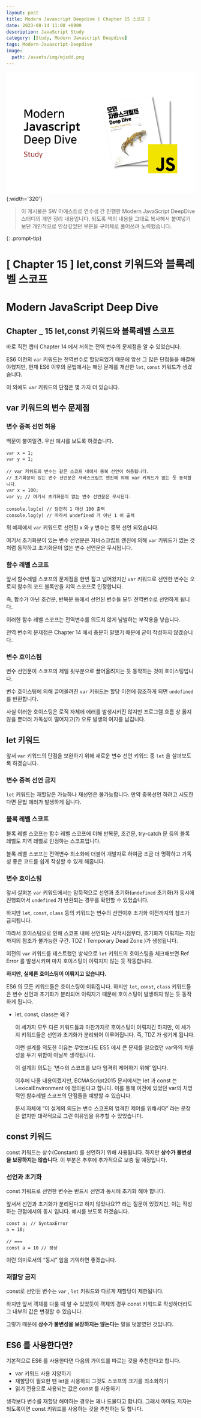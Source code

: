 ```yaml
---
layout: post
title: Modern Javascript Deepdive [ Chapter 15 스코프 ]
date: 2023-08-14 11:08 +0900
description: JavaScript Study
category: [Study, Modern Javascript Deepdive]
tags: Modern-Javascript-Deepdive
image:
  path: /assets/img/mjsdd.png
---
```


![DesktopView](/assets/img/mjsdd.png){:width='320'}

> 이 게시물은 SW 마에스트로 연수생 간 진행한 Modern JavaScript DeepDive 스터디의 개인 정리 내용입니다.
> 되도록 책의 내용을 그대로 복사해서 붙여넣기보단 개인적으로 인상깊었던 부분을 구어체로 풀어쓰려 노력했습니다.

{: .prompt-tip}

# [ Chapter 15 ] let,const 키워드와 블록레벨 스코프

# Modern JavaScript Deep Dive

## Chapter _ 15 let,const 키워드와 블록레벨 스코프

바로 직전 챕터 Chapter 14 에서 저희는 전역 변수의 문제점을 알 수 있었습니다.

ES6 이전의 `var` 키워드는 전역변수로 할당되었기 때문에 앞선 그 많은 단점들을 해결해야했지만, 현재 ES6 이후의 문법에서는 해당 문제를 개선한 `let`, `const` 키워드가 생겼습니다.

이 외에도 `var` 키워드의 단점은 몇 가지 더 있습니다.

## var 키워드의 변수 문제점

### 변수 중복 선언 허용

백문이 불여일견. 우선 예시를 보도록 하겠습니다.

```tsx
var x = 1;
var y = 1;

// var 키워드의 변수는 같은 스코프 내에서 중복 선언이 허용됩니다.
// 초기화문이 있는 변수 선언문은 자바스크립트 엔진에 의해 var 키워드가 없는 듯 동작합니다.
var x = 100;
var y; // 여기서 초기화문이 없는 변수 선언문은 무시된다.

console.log(x) // 당연히 1 대신 100 출력
console.log(y) // 따라서 undefined 가 아닌 1 이 출력
```

위 예제에서 `var` 키워드로 선언된 x 와 y 변수는 중복 선언 되었습니다.

여기서 초기화문이 있는 변수 선언문은 자바스크립트 엔진에 의해 `var` 키워드가 없는 것 처럼 동작하고 초기화문이 없는 변수 선언문은 무시됩니다.

### 함수 레벨 스코프

앞서 함수레벨 스코프의 문제점을 한번 짚고 넘어왔지만 `var` 키워드로 선언한 변수는 오로지 함수의 코드 블록만을 지역 스코프로 인정합니다.

즉, 함수가 아닌 조건문, 반복문 등에서 선언된 변수들 모두 전역변수로 선언하게 됩니다.

이러한 함수 레벨 스코프는 전역변수를 의도치 않게 남발하는 부작용을 낳습니다.

전역 변수의 문제점은 Chapter 14 에서 충분히 말했기 때문에 굳이 작성하지 않겠습니다.

### 변수 호이스팀

변수 선언문이 스코프의 제일 윗부분으로 끌어올려지는 듯 동작하는 것이 호이스팅입니다.

변수 호이스팅에 의해 끌어올려진 `var` 키워드는 할당 이전에 참조하게 되면 `undefined` 를 반환합니다.

사실 이러한 호이스팅은 로직 자체에 에러를 발생시키진 않지만 프로그램 흐름 상 옳지 않을 뿐더러 가독성이 떨어지고(?) 오류 발생의 여지를 남깁니다.

## let 키워드

앞서 `var` 키워드의 단점을 보완하기 위해 새로운 변수 선언 키워드 중 `let` 을 살펴보도록 하겠습니다.

### 변수 중복 선언 금지

`let` 키워드는 재할당은 가능하나 재선언은 불가능합니다. 만약 중복선언 하려고 시도한다면 문법 에러가 발생하게 됩니다.

### 블록 레벨 스코프

블록 레벨 스코프는 함수 레벨 스코프에 더해 반복문, 조건문, try-catch 문 등의 블록 레벨도 지역 레벨로 인정하는 스코프입니다.

블록 레벨 스코프는 전역변수 최소화에 더불어 개발자로 하여금 조금 더 명확하고 가독성 좋은 코드를 쉽게 작성할 수 있게 해줍니다.

### 변수 호이스팅

앞서 살펴본 `var` 키워드에서는 암묵적으로 선언과 초기화(`undefined` 초기화)가 동시에 진행되어서 `undefined` 가 반환되는 경우를 확인할 수 있었습니다.

하지만 `let`, `const`, `class` 등의 키워드는 변수의 선언이후 초기화 이전까지의 참조가 금지됩니다.

따라서 호이스팅으로 인해 스코프 내에 선언되는 시작시점부터, 초기화가 이뤄지는 지점까지의 참조가 불가능한 구간. TDZ ( Temporary Dead Zone )가 생성됩니다.

이전의 `var` 키워드를 테스트했던 방식으로 `let` 키워드의 호이스팅을 체크해보면 Ref Error 를 발생시키며 마치 호이스팅이 이뤄지지 않는 듯 작동합니다.

**하지만, 실제론 호이스팅이 이뤄지고 있습니다.**

ES6 의 모든 키워드들은 호이스팅이 이뤄집니다. 하지만  `let`, `const`, `class` 키워드들은 변수 선언과 초기화가 분리되어 이뤄지기 때문에 호이스팅이 발생하지 않는 듯 동작하게 됩니다.

- let, const, class는 왜 ?
    
    이 세가지 모두 다른 키워드들과 마찬가지로 호이스팅이 이뤄지긴 하지만, 이 세가지 키워드들은 선언과 초기화가 분리되어 이루어집니다. 즉, TDZ 가 생기게 됩니다.
    
    이런 설계를 의도한 이유는 무엇보다도 ES5 에서 큰 문제를 일으켰던 var와의 차별성을 두기 위함이 아닐까 생각됩니다.
    
    이 설계의 의도는 ‘변수의 스코프를 보다 엄격히 제어하기 위해’ 입니다.
    
    이후에 나올 내용이겠지만, ECMAScript2015 문서에서는 let 과 const 는 LexicalEnvironment 에 정의된다고 합니다. 이를 통해 이전에 있었던 var의 치명적인 함수레벨 스코프의 단점들을 예방할 수 있습니다.
    
    문서 자체에 “이 설계의 의도는 변수 스코프의 엄격한 제어를 위해서다” 라는 문장은 없지만 대략적으로 그런 이유임을 유추할 수 있었습니다.
    

## const 키워드

const 키워드는 상수(Constant) 를 선언하기 위해 사용됩니다. 하지만 **상수가 불변성을 보장하지는 않습니다**. 이 부분은 추후에 추가적으로 보충 될 예정입니다.

### 선언과 초기화

const 키워드로 선언한 변수는 반드시 선언과 동시에 초기화 해야 합니다.

앞서서 선언과 초기화가 분리된다고 하지 않았나요?? 라는 질문이 있겠지만, 이는 작성하는 관점에서의 동시 입니다. 예시를 보도록 하겠습니다.

```tsx
const a; // SyntaxError
a = 10;

// ===
const a = 10 // 정상
```

이런 의미로서의 “동시” 임을 기억하면 좋겠습니다.

### 재할당 금지

const로 선언된 변수는 `var` , `let` 키워드와 다르게 재할당이 제한됩니다.

하지만 앞서 객체를 다룰 때 알 수 있었듯이 객체의 경우 const 키워드로 작성하더라도 그 내부의 값은 변경할 수 있습니다.

그렇기 때문에 **상수가 불변성을 보장하지는 않는다**는 말을 덧붙였던 것입니다.

## ES6 를 사용한다면?

기본적으로 ES6 를 사용한다면 다음의 가이드를 따르는 것을 추천한다고 합니다.

- var 키워드 사용 지양하기
- 재할당이 필요한 땐 let을 사용하되 그것도 스코프의 크기를 최소화하기
- 읽기 전용으로 사용되는 값은 const 를 사용하기

생각보다 변수를 재할당 해야하는 경우는 꽤나 드물다고 합니다. 그래서 아마도 저자는 되도록이면 const 키워드를 사용하는 것을 추천하는 듯 합니다.